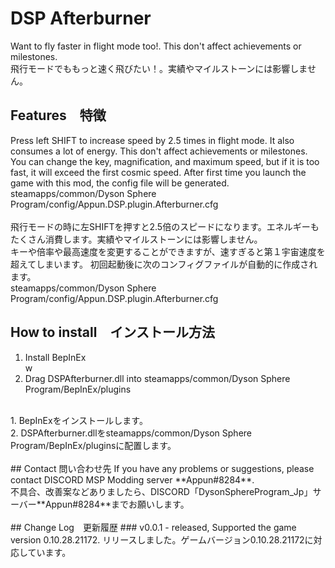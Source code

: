 # DSP Afterburner
Want to fly faster in flight mode too!. This don't affect achievements or milestones.<br>
飛行モードでももっと速く飛びたい！。実績やマイルストーンには影響しません。<br>

## Features　特徴
Press left SHIFT to increase speed by 2.5 times in flight mode. It also consumes a lot of energy. This don't affect achievements or milestones.<br>
You can change the key, magnification, and maximum speed, but if it is too fast, it will exceed the first cosmic speed.
After first time you launch the game with this mod, the config file will be generated.
steamapps/common/Dyson Sphere Program/config/Appun.DSP.plugin.Afterburner.cfg<br>
<br>
飛行モードの時に左SHIFTを押すと2.5倍のスピードになります。エネルギーもたくさん消費します。実績やマイルストーンには影響しません。<br>
キーや倍率や最高速度を変更することができますが、速すぎると第１宇宙速度を超えてしまいます。
初回起動後に次のコンフィグファイルが自動的に作成されます。<br>
steamapps/common/Dyson Sphere Program/config/Appun.DSP.plugin.Afterburner.cfg<br>

## How to install　インストール方法
1. Install BepInEx<br>w
2. Drag DSPAfterburner.dll into steamapps/common/Dyson Sphere Program/BepInEx/plugins<br>
<br>
1. BepInExをインストールします。<br>
2. DSPAfterburner.dllをsteamapps/common/Dyson Sphere Program/BepInEx/pluginsに配置します。<br>
<br>
## Contact 問い合わせ先
If you have any problems or suggestions, please contact DISCORD MSP Modding server **Appun#8284**.<br>
不具合、改善案などありましたら、DISCORD「DysonSphereProgram_Jp」サーバー**Appun#8284**までお願いします。<br>
<br>
## Change Log　更新履歴
### v0.0.1
- released, Supported the game version 0.10.28.21172. リリースしました。ゲームバージョン0.10.28.21172に対応しています。
